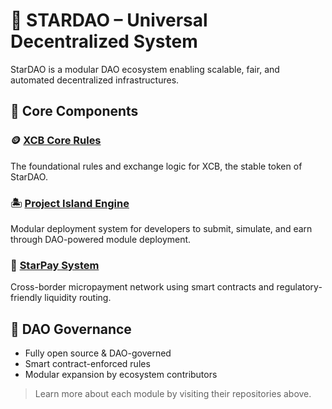 # 🌌 STARDAO – Universal Decentralized System

StarDAO is a modular DAO ecosystem enabling scalable, fair, and automated decentralized infrastructures.

## 🌟 Core Components

### 🪙 [XCB Core Rules](https://github.com/STARDAOLEADER-OH/XCB-CORE-RULES)
The foundational rules and exchange logic for XCB, the stable token of StarDAO.

### 🏝 [Project Island Engine](https://github.com/STARDAOLEADER-OH/STARDAO-PROJECT-ISLAND)
Modular deployment system for developers to submit, simulate, and earn through DAO-powered module deployment.

### 💸 [StarPay System]([https://github.com/STARDAOLEADER-OH/STARPAY](https://github.com/STARDAOLEADER-OH/STARDAO-StarPay))
Cross-border micropayment network using smart contracts and regulatory-friendly liquidity routing.

## 🧠 DAO Governance
- Fully open source & DAO-governed
- Smart contract-enforced rules
- Modular expansion by ecosystem contributors

> Learn more about each module by visiting their repositories above.
